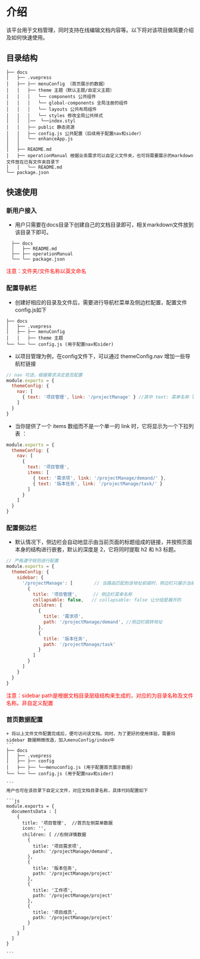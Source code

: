 # 介绍

该平台用于文档管理，同时支持在线编辑文档内容等。以下将对该项目做简要介绍及如何快速使用。

## 目录结构
```
├── docs
│   ├── .vuepress 
│   ├── ├── menuConfig （首页展示的数据）
│   │   ├── theme 主题（默认主题/自定义主题）
│   │   │   └── components 公共组件
│   │   │   └── global-components 全局注册的组件
│   │   │   └── layouts 公共布局组件
│   │   │   └── styles 修改全局公共样式
│   │   │──  └──index.styl
│   │   ├── public 静态资源
│   │   ├── config.js 公共配置（后续用于配置nav和sider）
│   │   └── enhanceApp.js
│   │
│   ├── README.md
│   ├── operationManual 根据业务需求可以自定义文件夹，也可将需要展示的markdown文件放在已有文件夹目录下
│   │   └── README.md
└── package.json

```

## 快速使用

<!-- #### 该平台是一个极简静态网站生成器，所以只需要按照使用规范进行配置即可。<br/><br/> -->

### 新用户接入 
  + 用户只需要在docs目录下创建自己的文档目录即可，相关markdown文件放到该目录下即可。
  ```
    ├── docs
    │   ├── README.md
    ├── ├── operationManual
    └── └── package.json
  ```
  <font color='red'>注意：文件夹/文件名称以英文命名</font>

### 配置导航栏
  + 创建好相应的目录及文件后，需要进行导航栏菜单及侧边栏配置，配置文件config.js如下

  ```
  ├── docs
  │   ├── .vuepress 
  │   ├── ├── menuConfig
  │   │   ├── theme 主题
  └── └── └── config.js (用于配置nav和sider)

  ```
  + 以项目管理为例，在config文件下，可以通过 themeConfig.nav 增加一些导航栏链接

  ``` js
  // nav 可选，根据需求决定是否配置
  module.exports = {
    themeConfig: {
      nav: [ 
        { text: '项目管理', link: '/projectManage' } //其中 text: 菜单名称 link: 跳转地址 
      ]
    }
  }
  ```
  + 当你提供了一个 items 数组而不是一个单一的 link 时，它将显示为一个下拉列表 ：

  ```js
  module.exports = {
    themeConfig: {
      nav: [
        {
          text: '项目管理',
          items: [
            { text: '需求项', link: '/projectManage/demand/' },
            { text: '版本任务', link: '/projectManage/task/' }
          ]
        }
      ]
    }
  }
  ```
### 配置侧边栏

  + 默认情况下，侧边栏会自动地显示由当前页面的标题组成的链接，并按照页面本身的结构进行嵌套，默认的深度是 2，它将同时提取 h2 和 h3 标题。

  ```js
  // 严格遵守规则进行配置
  module.exports = { 
    themeConfig: {
      sidebar: {
        '/projectManage': [        // 当路由匹配到该地址前缀时，侧边栏只展示当前文档分类下的目录，否则会显示所有的文档目录
          {
            title: '项目管理',      // 侧边栏菜单名称
            collapsable: false,   // collapsable: false 让分组是展开的
            children: [
              {
                title: '需求项',
                path: '/projectManage/demand', //侧边栏跳转地址
              },
              {
                title: '版本任务',
                path: '/projectManage/task'
              }
            ]
          }
        ]
      }
    }
  }
  ```
  <font color='red'>注意：sidebar path是根据文档目录层级结构来生成的，对应的为目录名称及文件名称。非自定义配置</font>

  ### 首页数据配置
  
    + 将以上文件文件配置完成后，便可访问该文档。同时，为了更好的使用体验，需要将 sidebar 数据稍微改造，加入menuConfig/index中
    ```
    ├── docs
    │   ├── .vuepress 
    │   ├── ├── config
    │   ├── ├── └──menuconfig.js (用于配置首页展示数据)
    └── └── └── config.js (用于配置nav和sider)

    ```
    用户也可在该目录下自定义文件，对应文档目录名称，具体代码配置如下

    ```js
    module.exports = {
      documentsData : [
        {
          title: '项目管理',  //首页左侧菜单数据
          icon: '',
          children: [ //右侧详情数据
            {
              title: '项目需求项',
              path: '/projectManage/demand',
            },
            {
              title: '版本任务',
              path: '/projectManage/project'
            },
            {
              title: '工作项',
              path: '/projectManage/project'
            },
            {
              title: '项目成员',
              path: '/projectManage/project'
            }
          ]
        }
      ]
    }

    ```